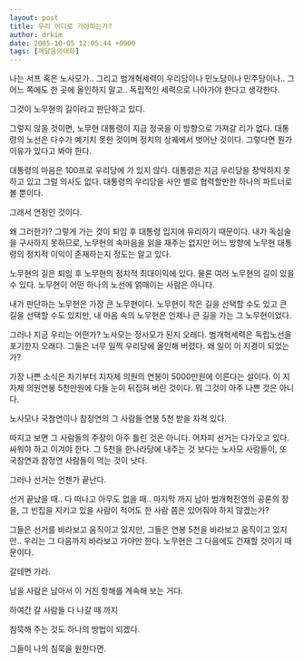 ```yaml
---
layout: post
title: 우리 어디로 가야하는가?
author: drkim
date: 2005-10-05 12:05:44 +0900
tags: [깨달음의대화]
---
```

나는 서프 혹은 노사모가.. 그리고 범개혁세력이 우리당이나 민노당이나 민주당이나.. 그 어느 쪽에도 한 곳에 올인하지 말고.. 독립적인 세력으로 나아가야 한다고 생각한다. 
  

  
그것이 노무현의 길이라고 판단하고 있다. 
  

  
그렇지 않을 것이면, 노무현 대통령이 지금 정국을 이 방향으로 가져갈 리가 없다. 대통령의 노선은 다수가 예기치 못한 것이며 정치의 상궤에서 벗어난 것이다. 그렇다면 뭔가 이유가 있다고 봐야 한다. 
  

  
대통령의 마음은 100프로 우리당에 가 있지 않다. 대통령은 지금 우리당을 장악하지 못하고 있고 그럴 의사도 없다. 대통령의 우리당을 사안 별로 협력할만한 하나의 파트너로 볼 뿐이다. 
  

  
그래서 연정인 것이다. 
  

  
왜 그러한가? 그렇게 가는 것이 퇴임 후 대통령 입지에 유리하기 때문이다. 내가 독심술을 구사하지 못하므로, 노무현의 속마음을 읽을 재주는 없지만 어느 방향에 노무현 대통령의 정치적 이익이 존재하는지 정도는 알고 있다. 
  

  
노무현의 길은 퇴임 후 노무현의 정치적 최대이익에 있다. 물론 여러 노무현의 길이 있을 수 있다. 노무현이 어떤 하나의 노선에 얽매이는 사람은 아니다. 
  

  
내가 판단하는 노무현은 가장 큰 노무현이다. 노무현이 작은 길을 선택할 수도 있고 큰 길을 선택할 수도 있지만, 내 마음 속의 노무현은 언제나 큰 길을 가는 그 노무현이었다. 
  

  
그러나 지금 우리는 어떤가? 노사모는 정사모가 된지 오래다. 범개혁세력은 독립노선을 포기한지 오래다. 그들은 너무 일찍 우리당에 올인해 버렸다. 왜 일이 이 지경이 되었는가?
  

  
가장 나쁜 소식은 차기부터 지자체 의원의 연봉이 5000만원에 이른다는 설이다. 이 지자체 의원연봉 5천만원에 다들 눈이 뒤집혀 버린 것이다. 뭐 그것이 아주 나쁜 것은 아니다. 
  

  
노사모나 국참연이나 참정연의 그 사람들 연봉 5천 받을 자격 있다. 
  

  
따지고 보면 그 사람들의 주장이 아주 틀린 것은 아니다. 어차피 선거는 다가오고 있다. 싸워야 하고 이겨야 한다. 그 5천을 한나라당에 내주는 것 보다는 노사모 사람들이, 또 국참연과 참정연 사람들이 먹는 것이 낫다.
  

  
그러나 선거는 언젠가 끝난다. 
  

  
선거 끝났을 때.. 다 떠나고 아무도 없을 때.. 마지막 까지 남아 범개혁진영의 공론의 장을, 그 빈집을 지키고 있을 사람이 적어도 한 사람 쯤은 있어줘야 하지 않겠는가?
  

  
그들은 선거를 바라보고 움직이고 있지만, 그들은 연봉 5천을 바라보고 움직이고 있지만.. 우리는 그 다음까지 바라보고 가야만 한다. 노무현은 그 다음에도 건재할 것이기 때문이다. 
  

  
갈테면 가라. 
  
남을 사람은 남아서 이 거친 항해를 계속해 보는 거다. 
  
하여간 갈 사람들 다 나갈 때 까지 
  
침묵해 주는 것도 하나의 방법이 되겠다. 
  
그들이 나의 침묵을 원한다면.